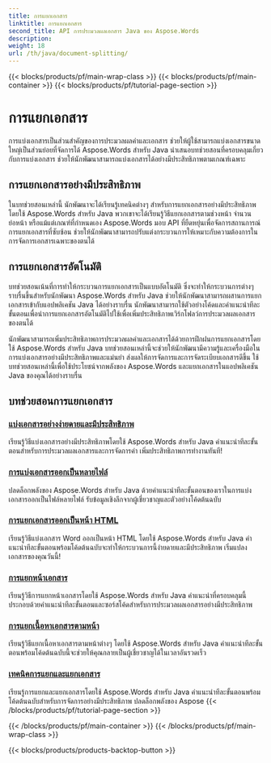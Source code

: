 ```yaml
---
title: การแยกเอกสาร
linktitle: การแยกเอกสาร
second_title: API การประมวลผลเอกสาร Java ของ Aspose.Words
description: 
weight: 18
url: /th/java/document-splitting/
---
```


{{< blocks/products/pf/main-wrap-class >}}
{{< blocks/products/pf/main-container >}}
{{< blocks/products/pf/tutorial-page-section >}}

# การแยกเอกสาร


การแบ่งเอกสารเป็นส่วนสำคัญของการประมวลผลคำและเอกสาร ช่วยให้ผู้ใช้สามารถแบ่งเอกสารขนาดใหญ่เป็นส่วนย่อยที่จัดการได้ Aspose.Words สำหรับ Java นำเสนอบทช่วยสอนที่ครอบคลุมเกี่ยวกับการแบ่งเอกสาร ช่วยให้นักพัฒนาสามารถแบ่งเอกสารได้อย่างมีประสิทธิภาพตามเกณฑ์เฉพาะ

## การแยกเอกสารอย่างมีประสิทธิภาพ

ในบทช่วยสอนเหล่านี้ นักพัฒนาจะได้เรียนรู้เทคนิคต่างๆ สำหรับการแยกเอกสารอย่างมีประสิทธิภาพโดยใช้ Aspose.Words สำหรับ Java พวกเขาจะได้เรียนรู้วิธีแยกเอกสารตามช่วงหน้า จำนวนย่อหน้า หรือแม้แต่เกณฑ์ที่กำหนดเอง Aspose.Words มอบ API ที่ยืดหยุ่นเพื่อจัดการสถานการณ์การแยกเอกสารที่ซับซ้อน ช่วยให้นักพัฒนาสามารถปรับแต่งกระบวนการให้เหมาะกับความต้องการในการจัดการเอกสารเฉพาะของตนได้

## การแยกเอกสารอัตโนมัติ

บทช่วยสอนเน้นที่การทำให้กระบวนการแยกเอกสารเป็นแบบอัตโนมัติ ซึ่งจะทำให้กระบวนการต่างๆ ราบรื่นขึ้นสำหรับนักพัฒนา Aspose.Words สำหรับ Java ช่วยให้นักพัฒนาสามารถผสานการแยกเอกสารเข้ากับแอปพลิเคชัน Java ได้อย่างราบรื่น นักพัฒนาสามารถใช้ตัวอย่างโค้ดและคำแนะนำทีละขั้นตอนเพื่อนำการแยกเอกสารอัตโนมัติไปใช้เพื่อเพิ่มประสิทธิภาพเวิร์กโฟลว์การประมวลผลเอกสารของตนได้

นักพัฒนาสามารถเพิ่มประสิทธิภาพการประมวลผลคำและเอกสารได้ด้วยการฝึกฝนการแยกเอกสารโดยใช้ Aspose.Words สำหรับ Java บทช่วยสอนเหล่านี้จะช่วยให้นักพัฒนามีความรู้และเครื่องมือในการแบ่งเอกสารอย่างมีประสิทธิภาพและแม่นยำ ส่งผลให้การจัดการและการจัดระเบียบเอกสารดีขึ้น ใช้บทช่วยสอนเหล่านี้เพื่อใช้ประโยชน์จากพลังของ Aspose.Words และแยกเอกสารในแอปพลิเคชัน Java ของคุณได้อย่างราบรื่น

## บทช่วยสอนการแยกเอกสาร

### [แบ่งเอกสารอย่างง่ายดายและมีประสิทธิภาพ](./split-documents-easily-efficiently/)

เรียนรู้วิธีแบ่งเอกสารอย่างมีประสิทธิภาพโดยใช้ Aspose.Words สำหรับ Java คำแนะนำทีละขั้นตอนสำหรับการประมวลผลเอกสารและการจัดการคำ เพิ่มประสิทธิภาพการทำงานทันที!
### [การแบ่งเอกสารออกเป็นหลายไฟล์](./splitting-documents-into-multiple-files/)
ปลดล็อกพลังของ Aspose.Words สำหรับ Java ด้วยคำแนะนำทีละขั้นตอนของเราในการแบ่งเอกสารออกเป็นไฟล์หลายไฟล์ รับข้อมูลเชิงลึกจากผู้เชี่ยวชาญและตัวอย่างโค้ดต้นฉบับ
### [การแยกเอกสารออกเป็นหน้า HTML](./splitting-documents-into-html-pages/)
เรียนรู้วิธีแบ่งเอกสาร Word ออกเป็นหน้า HTML โดยใช้ Aspose.Words สำหรับ Java คำแนะนำทีละขั้นตอนพร้อมโค้ดต้นฉบับจะทำให้กระบวนการนี้ง่ายดายและมีประสิทธิภาพ เริ่มแปลงเอกสารของคุณวันนี้!
### [การแยกหน้าเอกสาร](./document-page-separation/)
เรียนรู้วิธีการแยกหน้าเอกสารโดยใช้ Aspose.Words สำหรับ Java คำแนะนำที่ครอบคลุมนี้ประกอบด้วยคำแนะนำทีละขั้นตอนและซอร์สโค้ดสำหรับการประมวลผลเอกสารอย่างมีประสิทธิภาพ
### [การแยกเนื้อหาเอกสารตามหน้า](./extracting-document-content-pages/)
เรียนรู้วิธีแยกเนื้อหาเอกสารตามหน้าต่างๆ โดยใช้ Aspose.Words สำหรับ Java คำแนะนำทีละขั้นตอนพร้อมโค้ดต้นฉบับนี้จะช่วยให้คุณกลายเป็นผู้เชี่ยวชาญได้ในเวลาอันรวดเร็ว
### [เทคนิคการแยกและแยกเอกสาร](./document-splitting-extraction-techniques/)
เรียนรู้การแยกและแยกเอกสารโดยใช้ Aspose.Words สำหรับ Java คำแนะนำทีละขั้นตอนพร้อมโค้ดต้นฉบับสำหรับการจัดการอย่างมีประสิทธิภาพ ปลดล็อกพลังของ Aspose
{{< /blocks/products/pf/tutorial-page-section >}}

{{< /blocks/products/pf/main-container >}}
{{< /blocks/products/pf/main-wrap-class >}}

{{< blocks/products/products-backtop-button >}}
